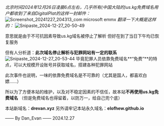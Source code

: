 _北京时间2024年12月26日凌晨6点左右，几乎所有(中国大陆的)us.kg免费域名用户都收到了来自DigitalPlat的这样一封邮件：_
![Screenshot_20241227_204313_com microsoft emmx](https://github.com/user-attachments/assets/c60ea71c-8005-43c2-b981-44ee1856fc7d)
_翻译一下大概是这样的：_
![Snipaste_2024-12-27_20-50-49](https://github.com/user-attachments/assets/9397a46b-a78a-44ca-beb0-bf56e4749917)

意思就是由于不可抗因素导致us.kg域名被停止了解析
但好在到了当日下午均已恢复服务

但有人分析道：**此次域名停止解析与犯罪网站有一定的联系**
![Snipaste_2024-12-27_20-53-44](https://github.com/user-attachments/assets/3fd22e81-7418-4c57-9cb8-d0655101d80b)
毕竟犯罪人员依靠免费域名**“免费”**的特点，可以大规模开设账号并获取域名，搭建各种犯罪网站

此次事件也说明，一味的依靠免费域名是不可靠的（尤其是国人，都喜欢白嫖……）

所以为了方便本站的维护，以及对不稳定因素的不信任，故本站**不再使用us.kg免费域名**
（但是免费域名也得留着，以防万一，给自己兜个底）

本站新域名：**drevan.xyz**
另外请牢记本站永久域名：**elofhew.github.io**

—— By Dan_Evan
—— 2024.12.27